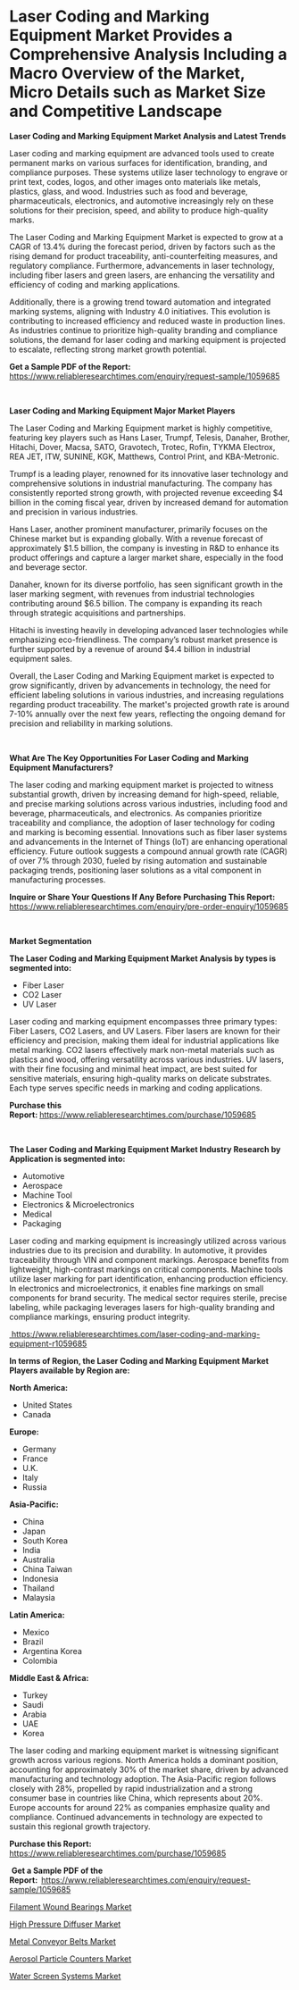 <p><h1>Laser Coding and Marking Equipment Market Provides a Comprehensive Analysis Including a Macro Overview of the Market, Micro Details such as Market Size and Competitive Landscape</h1></p><p><strong>Laser Coding and Marking Equipment Market Analysis and Latest Trends</strong></p>
<p><p>Laser coding and marking equipment are advanced tools used to create permanent marks on various surfaces for identification, branding, and compliance purposes. These systems utilize laser technology to engrave or print text, codes, logos, and other images onto materials like metals, plastics, glass, and wood. Industries such as food and beverage, pharmaceuticals, electronics, and automotive increasingly rely on these solutions for their precision, speed, and ability to produce high-quality marks.</p><p>The Laser Coding and Marking Equipment Market is expected to grow at a CAGR of 13.4% during the forecast period, driven by factors such as the rising demand for product traceability, anti-counterfeiting measures, and regulatory compliance. Furthermore, advancements in laser technology, including fiber lasers and green lasers, are enhancing the versatility and efficiency of coding and marking applications. </p><p>Additionally, there is a growing trend toward automation and integrated marking systems, aligning with Industry 4.0 initiatives. This evolution is contributing to increased efficiency and reduced waste in production lines. As industries continue to prioritize high-quality branding and compliance solutions, the demand for laser coding and marking equipment is projected to escalate, reflecting strong market growth potential.</p></p>
<p><strong>Get a Sample PDF of the Report:&nbsp;</strong> <a href="https://www.reliableresearchtimes.com/enquiry/request-sample/1059685?utm_campaign=1719&utm_medium=2&utm_source=Github&utm_content=ia&utm_term=18102024&utm_id=laser-coding-and-marking-equipment">https://www.reliableresearchtimes.com/enquiry/request-sample/1059685</a></p>
<p>&nbsp;</p>
<p><strong>Laser Coding and Marking Equipment Major Market Players</strong></p>
<p><p>The Laser Coding and Marking Equipment market is highly competitive, featuring key players such as Hans Laser, Trumpf, Telesis, Danaher, Brother, Hitachi, Dover, Macsa, SATO, Gravotech, Trotec, Rofin, TYKMA Electrox, REA JET, ITW, SUNINE, KGK, Matthews, Control Print, and KBA-Metronic. </p><p>Trumpf is a leading player, renowned for its innovative laser technology and comprehensive solutions in industrial manufacturing. The company has consistently reported strong growth, with projected revenue exceeding $4 billion in the coming fiscal year, driven by increased demand for automation and precision in various industries.</p><p>Hans Laser, another prominent manufacturer, primarily focuses on the Chinese market but is expanding globally. With a revenue forecast of approximately $1.5 billion, the company is investing in R&D to enhance its product offerings and capture a larger market share, especially in the food and beverage sector.</p><p>Danaher, known for its diverse portfolio, has seen significant growth in the laser marking segment, with revenues from industrial technologies contributing around $6.5 billion. The company is expanding its reach through strategic acquisitions and partnerships.</p><p>Hitachi is investing heavily in developing advanced laser technologies while emphasizing eco-friendliness. The company’s robust market presence is further supported by a revenue of around $4.4 billion in industrial equipment sales.</p><p>Overall, the Laser Coding and Marking Equipment market is expected to grow significantly, driven by advancements in technology, the need for efficient labeling solutions in various industries, and increasing regulations regarding product traceability. The market's projected growth rate is around 7-10% annually over the next few years, reflecting the ongoing demand for precision and reliability in marking solutions.</p></p>
<p>&nbsp;</p>
<p><strong>What Are The Key Opportunities For Laser Coding and Marking Equipment Manufacturers?</strong></p>
<p><p>The laser coding and marking equipment market is projected to witness substantial growth, driven by increasing demand for high-speed, reliable, and precise marking solutions across various industries, including food and beverage, pharmaceuticals, and electronics. As companies prioritize traceability and compliance, the adoption of laser technology for coding and marking is becoming essential. Innovations such as fiber laser systems and advancements in the Internet of Things (IoT) are enhancing operational efficiency. Future outlook suggests a compound annual growth rate (CAGR) of over 7% through 2030, fueled by rising automation and sustainable packaging trends, positioning laser solutions as a vital component in manufacturing processes.</p></p>
<p><strong>Inquire or Share Your Questions If Any Before Purchasing This Report:</strong> <a href="https://www.reliableresearchtimes.com/enquiry/pre-order-enquiry/1059685?utm_campaign=1719&utm_medium=2&utm_source=Github&utm_content=ia&utm_term=18102024&utm_id=laser-coding-and-marking-equipment">https://www.reliableresearchtimes.com/enquiry/pre-order-enquiry/1059685</a></p>
<p>&nbsp;</p>
<p><strong>Market Segmentation</strong></p>
<p><strong>The Laser Coding and Marking Equipment Market Analysis by types is segmented into:</strong></p>
<p><ul><li>Fiber Laser</li><li>CO2 Laser</li><li>UV Laser</li></ul></p>
<p><p>Laser coding and marking equipment encompasses three primary types: Fiber Lasers, CO2 Lasers, and UV Lasers. Fiber lasers are known for their efficiency and precision, making them ideal for industrial applications like metal marking. CO2 lasers effectively mark non-metal materials such as plastics and wood, offering versatility across various industries. UV lasers, with their fine focusing and minimal heat impact, are best suited for sensitive materials, ensuring high-quality marks on delicate substrates. Each type serves specific needs in marking and coding applications.</p></p>
<p><strong>Purchase this Report:&nbsp;</strong><a href="https://www.reliableresearchtimes.com/purchase/1059685?utm_campaign=1719&utm_medium=2&utm_source=Github&utm_content=ia&utm_term=18102024&utm_id=laser-coding-and-marking-equipment">https://www.reliableresearchtimes.com/purchase/1059685</a></p>
<p>&nbsp;</p>
<p><strong>The Laser Coding and Marking Equipment Market Industry Research by Application is segmented into:</strong></p>
<p><ul><li>Automotive</li><li>Aerospace</li><li>Machine Tool</li><li>Electronics & Microelectronics</li><li>Medical</li><li>Packaging</li></ul></p>
<p><p>Laser coding and marking equipment is increasingly utilized across various industries due to its precision and durability. In automotive, it provides traceability through VIN and component markings. Aerospace benefits from lightweight, high-contrast markings on critical components. Machine tools utilize laser marking for part identification, enhancing production efficiency. In electronics and microelectronics, it enables fine markings on small components for brand security. The medical sector requires sterile, precise labeling, while packaging leverages lasers for high-quality branding and compliance markings, ensuring product integrity.</p></p>
<p><a href="https://www.reliableresearchtimes.com/laser-coding-and-marking-equipment-r1059685?utm_campaign=1719&utm_medium=2&utm_source=Github&utm_content=ia&utm_term=18102024&utm_id=laser-coding-and-marking-equipment">&nbsp;https://www.reliableresearchtimes.com/laser-coding-and-marking-equipment-r1059685</a></p>
<p><strong>In terms of Region, the Laser Coding and Marking Equipment Market Players available by Region are:</strong></p>
<p>
    <p> <strong> North America: </strong>
        <ul>
            <li>United States</li>
            <li>Canada</li>
        </ul>
        </p> 
    <p> <strong> Europe: </strong>
        <ul>
            <li>Germany</li>
            <li>France</li>
            <li>U.K.</li>
            <li>Italy</li>
            <li>Russia</li>
        </ul>
        </p> 
    <p> <strong> Asia-Pacific: </strong>
        <ul>
            <li>China</li>
            <li>Japan</li>
            <li>South Korea</li>
            <li>India</li>
            <li>Australia</li>
            <li>China Taiwan</li>
            <li>Indonesia</li>
            <li>Thailand</li>
            <li>Malaysia</li>
        </ul>
        </p> 
    <p> <strong> Latin America: </strong>
        <ul>
            <li>Mexico</li>
            <li>Brazil</li>
            <li>Argentina Korea</li>
            <li>Colombia</li>
        </ul>
        </p> 
    <p> <strong> Middle East & Africa: </strong>
        <ul>
            <li>Turkey</li>
            <li>Saudi</li>
            <li>Arabia</li>
            <li>UAE</li>
            <li>Korea</li>
        </ul>
    </p>
    </p>
<p><p>The laser coding and marking equipment market is witnessing significant growth across various regions. North America holds a dominant position, accounting for approximately 30% of the market share, driven by advanced manufacturing and technology adoption. The Asia-Pacific region follows closely with 28%, propelled by rapid industrialization and a strong consumer base in countries like China, which represents about 20%. Europe accounts for around 22% as companies emphasize quality and compliance. Continued advancements in technology are expected to sustain this regional growth trajectory.</p></p>
<p><strong>Purchase this Report: </strong><a href="https://www.reliableresearchtimes.com/purchase/1059685?utm_campaign=1719&utm_medium=2&utm_source=Github&utm_content=ia&utm_term=18102024&utm_id=laser-coding-and-marking-equipment">https://www.reliableresearchtimes.com/purchase/1059685</a></p>
<p>&nbsp;<strong>Get a Sample PDF of the Report:&nbsp;&nbsp;</strong><a href="https://www.reliableresearchtimes.com/enquiry/request-sample/1059685?utm_campaign=1719&utm_medium=2&utm_source=Github&utm_content=ia&utm_term=18102024&utm_id=laser-coding-and-marking-equipment">https://www.reliableresearchtimes.com/enquiry/request-sample/1059685</a></p>
<p><strong></strong></p>
<p><p><a href="https://www.linkedin.com/pulse/filament-wound-bearings-market-size-share-analysis-growth-c8tfc?utm_campaign=1719&utm_medium=2&utm_source=Github&utm_content=ia&utm_term=18102024&utm_id=laser-coding-and-marking-equipment">Filament Wound Bearings Market</a></p><p><a href="https://www.linkedin.com/pulse/consumer-behavior-shifts-high-pressure-diffuser-market-demand-jj4mc?utm_campaign=1719&utm_medium=2&utm_source=Github&utm_content=ia&utm_term=18102024&utm_id=laser-coding-and-marking-equipment">High Pressure Diffuser Market</a></p><p><a href="https://www.linkedin.com/pulse/metal-conveyor-belts-industry-insights-report-analyzing-market-sr7lc?utm_campaign=1719&utm_medium=2&utm_source=Github&utm_content=ia&utm_term=18102024&utm_id=laser-coding-and-marking-equipment">Metal Conveyor Belts Market</a></p><p><a href="https://www.linkedin.com/pulse/aerosol-particle-counters-market-size-share-competitive-landscape-pxtgc?utm_campaign=1719&utm_medium=2&utm_source=Github&utm_content=ia&utm_term=18102024&utm_id=laser-coding-and-marking-equipment">Aerosol Particle Counters Market</a></p><p><a href="https://www.linkedin.com/pulse/mapping-water-screen-systems-market-trends-challenges-breakthroughs-qjdzc?utm_campaign=1719&utm_medium=2&utm_source=Github&utm_content=ia&utm_term=18102024&utm_id=laser-coding-and-marking-equipment">Water Screen Systems Market</a></p></p>